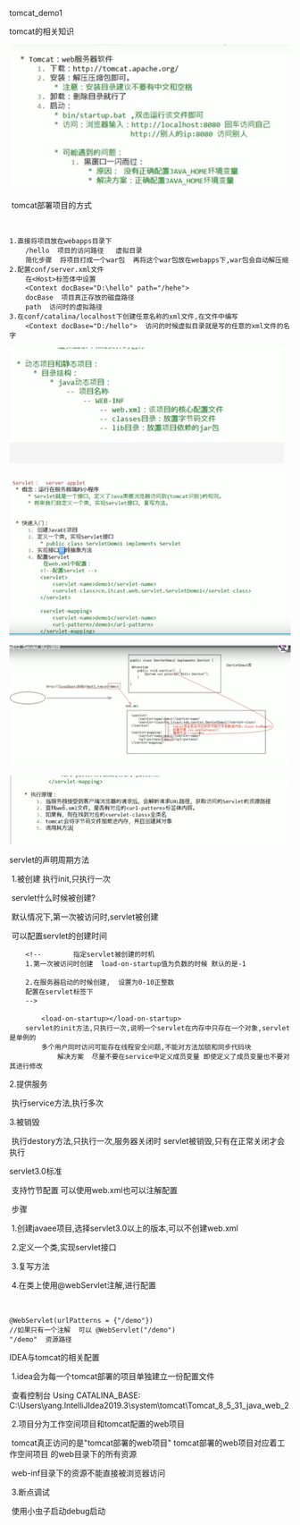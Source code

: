 tomcat_demo1

tomcat的相关知识

![image-20200720225435601](tomcat_demo1.assets/image-20200720225435601.png)

​		tomcat部署项目的方式

​		

```
1.直接将项目放在webapps目录下
	/hello  项目的访问路径   虚拟目录
	简化步骤  将项目打成一个war包  再将这个war包放在webapps下,war包会自动解压缩
2.配置conf/server.xml文件
	在<Host>标签体中设置
	<Context docBase="D:\hello" path="/hehe">
	docBase  项目真正存放的磁盘路径
	path  访问时的虚拟路径
3.在conf/catalina/localhost下创建任意名称的xml文件,在文件中编写
	<Context docBase="D:/hello">  访问的时候虚拟目录就是写的任意的xml文件的名字
```

![image-20200720230724081](tomcat_demo1.assets/image-20200720230724081.png)

![image-20200720230753008](tomcat_demo1.assets/image-20200720230753008.png)

![image-20200720230805648](tomcat_demo1.assets/image-20200720230805648.png)

![image-20200720230822209](tomcat_demo1.assets/image-20200720230822209.png)

servlet的声明周期方法

​	1.被创建 执行init,只执行一次

​	servlet什么时候被创建?

​			默认情况下,第一次被访问时,servlet被创建

​			可以配置servlet的创建时间

```
	<!--        指定servlet被创建的时机
    1.第一次被访问时创建  load-on-startup值为负数的时候 默认的是-1
    
    2.在服务器启动的时候创建,  设置为0-10正整数
    配置在servlet标签下
	-->

        <load-on-startup></load-on-startup>
    servlet的init方法,只执行一次,说明一个servlet在内存中只存在一个对象,servlet是单例的
    	多个用户同时访问可能存在线程安全问题,不能对方法加锁和同步代码块  
    		解决方案  尽量不要在service中定义成员变量 即使定义了成员变量也不要对其进行修改
```

2.提供服务

​			执行service方法,执行多次

3.被销毁

​			执行destory方法,只执行一次,服务器关闭时 servlet被销毁,只有在正常关闭才会执行



servlet3.0标准

​	支持竹节配置  可以使用web.xml也可以注解配置

​	步骤

​		1.创建javaee项目,选择servlet3.0以上的版本,可以不创建web.xml

​		2.定义一个类,实现servlet接口

​		3.复写方法

​		4.在类上使用@webServlet注解,进行配置

​		

```
@WebServlet(urlPatterns = {"/demo"})
//如果只有一个注解  可以 @WebServlet("/demo")
"/demo"  资源路径
```

IDEA与tomcat的相关配置

​	1.idea会为每一个tomcat部署的项目单独建立一份配置文件

​				查看控制台         Using CATALINA_BASE:       C:\Users\yang\.IntelliJIdea2019.3\system\tomcat\Tomcat_8_5_31_java_web_2

​	2.项目分为工作空间项目和tomcat配置的web项目

​			tomcat真正访问的是"tomcat部署的web项目" tomcat部署的web项目对应着工作空间项目 的web目录下的所有资源 

​			web-inf目录下的资源不能直接被浏览器访问

​	3.断点调试

​			使用小虫子启动debug启动